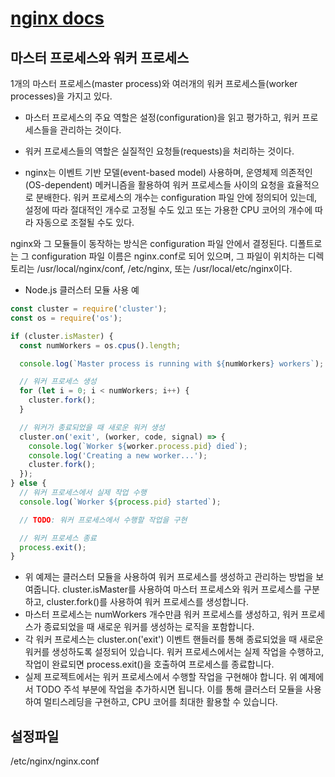 # [nginx docs]('https://nginx.org/')

## 마스터 프로세스와 워커 프로세스
1개의 마스터 프로세스(master process)와 여러개의 워커 프로세스들(worker processes)을 가지고 있다.

- 마스터 프로세스의 주요 역할은 설정(configuration)을 읽고 평가하고, 워커 프로세스들을 관리하는 것이다.
- 워커 프로세스들의 역할은 실질적인 요청들(requests)을 처리하는 것이다. 
  
- nginx는 이벤트 기반 모델(event-based model) 사용하며, 운영체제 의존적인(OS-dependent) 메커니즘을 활용하여 워커 프로세스들 사이의 요청을 효율적으로 분배한다.
워커 프로세스의 개수는 configuration 파일 안에 정의되어 있는데, 설정에 따라 절대적인 개수로 고정될 수도 있고 또는 가용한 CPU 코어의 개수에 따라 자동으로 조절될 수도 있다.

nginx와 그 모듈들이 동작하는 방식은 configuration 파일 안에서 결정된다. 디폴트로는 그 configuration 파일 이름은 nginx.conf로 되어 있으며, 그 파일이 위치하는 디렉토리는 /usr/local/nginx/conf, /etc/nginx, 또는 /usr/local/etc/nginx이다.


- Node.js 클러스터 모듈 사용 예
```js
const cluster = require('cluster');
const os = require('os');

if (cluster.isMaster) {
  const numWorkers = os.cpus().length;

  console.log(`Master process is running with ${numWorkers} workers`);

  // 워커 프로세스 생성
  for (let i = 0; i < numWorkers; i++) {
    cluster.fork();
  }

  // 워커가 종료되었을 때 새로운 워커 생성
  cluster.on('exit', (worker, code, signal) => {
    console.log(`Worker ${worker.process.pid} died`);
    console.log('Creating a new worker...');
    cluster.fork();
  });
} else {
  // 워커 프로세스에서 실제 작업 수행
  console.log(`Worker ${process.pid} started`);

  // TODO: 워커 프로세스에서 수행할 작업을 구현

  // 워커 프로세스 종료
  process.exit();
}

```
- 위 예제는 클러스터 모듈을 사용하여 워커 프로세스를 생성하고 관리하는 방법을 보여줍니다. cluster.isMaster를 사용하여 마스터 프로세스와 워커 프로세스를 구분하고, cluster.fork()를 사용하여 워커 프로세스를 생성합니다. 
- 마스터 프로세스는 numWorkers 개수만큼 워커 프로세스를 생성하고, 워커 프로세스가 종료되었을 때 새로운 워커를 생성하는 로직을 포함합니다.
- 각 워커 프로세스는 cluster.on('exit') 이벤트 핸들러를 통해 종료되었을 때 새로운 워커를 생성하도록 설정되어 있습니다. 워커 프로세스에서는 실제 작업을 수행하고, 작업이 완료되면 process.exit()을 호출하여 프로세스를 종료합니다.
- 실제 프로젝트에서는 워커 프로세스에서 수행할 작업을 구현해야 합니다. 위 예제에서 TODO 주석 부분에 작업을 추가하시면 됩니다. 이를 통해 클러스터 모듈을 사용하여 멀티스레딩을 구현하고, CPU 코어를 최대한 활용할 수 있습니다.


## 설정파일
 /etc/nginx/nginx.conf
 